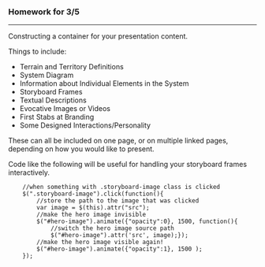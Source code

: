 ### Homework for 3/5

---

Constructing a container for your presentation content. 

Things to include: 

- Terrain and Territory Definitions
- System Diagram
- Information about Individual Elements in the System
- Storyboard Frames
- Textual Descriptions
- Evocative Images or Videos
- First Stabs at Branding
- Some Designed Interactions/Personality

These can all be included on one page, or on multiple linked pages, depending on how you would like to present.

Code like the following will be useful for handling your storyboard frames interactively.

```
	//when something with .storyboard-image class is clicked
    $(".storyboard-image").click(function(){
        //store the path to the image that was clicked
        var image = $(this).attr("src");
        //make the hero image invisible
        $("#hero-image").animate({"opacity":0}, 1500, function(){
        	//switch the hero image source path
        	$("#hero-image").attr('src', image);});
        //make the hero image visible again! 
        $("#hero-image").animate({"opacity":1}, 1500 );
    });
```
